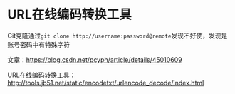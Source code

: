 # URL在线编码转换工具

Git克隆通过`git clone http://username:password@remote`发现不好使，发现是账号密码中有特殊字符

文章：https://blog.csdn.net/pcyph/article/details/45010609

URL在线编码转换工具：http://tools.jb51.net/static/encodetxt/urlencode_decode/index.html

